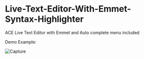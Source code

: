# Live-Text-Editor-With-Emmet-Syntax-Highlighter

ACE Live Text Editor with Emmet and Auto complete menu included

Demo Example:

![Capture](https://user-images.githubusercontent.com/52664133/66913474-52d17300-f032-11e9-9480-620f43a80061.PNG)
